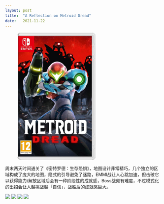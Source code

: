 ```yaml
---
layout: post
title:  "A Reflection on Metroid Dread"
date:   2021-11-22
---
```

<figure><img src="/assets/img/20211122-1.jpeg" width="60%" /></figure>

周末两天时间通关了《密特罗德：生存恐惧》，地图设计非常精巧，几个独立的区域构成了庞大的地图，隐式的引导避免了迷路，EMMI战让人心跳加速，但击破它以获得能力/解放区域后会有一种阶段性的成就感，Boss战颇有难度，不过模式化的出招会让人越挑战越「自信」，战胜后的成就感巨大。 

<img src="https://i.imgur.com/MZrnURo.jpeg" width="49%" />
<img src="https://i.imgur.com/kzwKYDn.jpeg" width="49%" />
<img src="https://i.imgur.com/aLFYrev.jpeg" width="49%" />
<img src="https://i.imgur.com/NUK8Vjt.jpeg" width="49%" />
